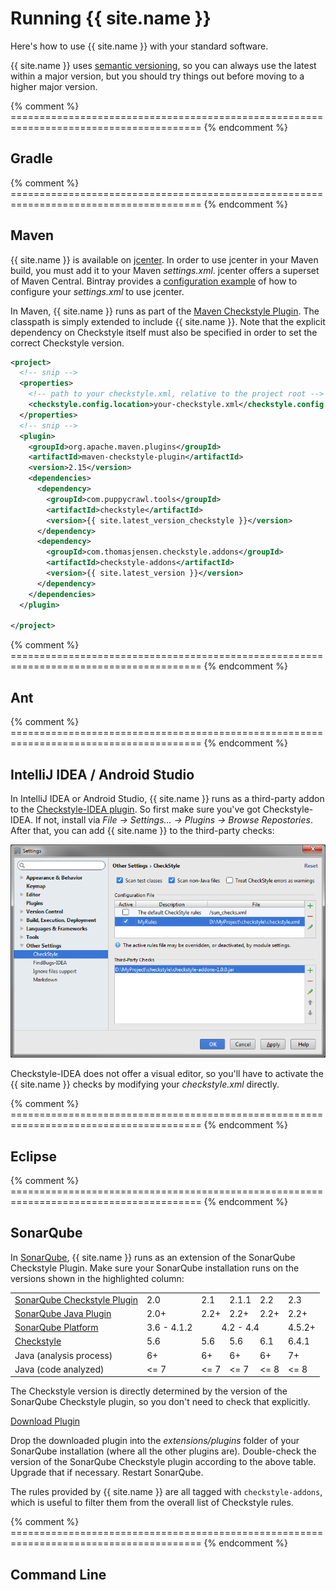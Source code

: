 # Running {{ site.name }}

Here's how to use {{ site.name }} with your standard software.

{{ site.name }} uses [semantic versioning](http://semver.org/), so you can always use the latest within a major version, but you should try things out before moving to a higher major version.

{% comment %} ======================================================================================= {% endcomment %}
<a name="run-gradle" class="csa-offset-anchor"/>

## Gradle

{% comment %} ======================================================================================= {% endcomment %}
<a name="run-maven" class="csa-offset-anchor"/>

## Maven

{{ site.name }} is available on [jcenter](https://bintray.com/checkstyle-addons/checkstyle-addons/checkstyle-addons/view). In order to use jcenter in your Maven build, you must add it to your Maven *settings.xml*. jcenter offers a superset of Maven Central. Bintray provides a [configuration example](https://github.com/bintray/bintray-examples/blob/master/maven-example/settings.xml) of how to configure your *settings.xml* to use jcenter.

In Maven, {{ site.name }} runs as part of the [Maven Checkstyle Plugin](https://maven.apache.org/plugins/maven-checkstyle-plugin/). The classpath is simply extended to include {{ site.name }}. Note that the explicit dependency on Checkstyle itself must also be specified in order to set the correct Checkstyle version.

```xml
<project>
  <!-- snip -->
  <properties>
    <!-- path to your checkstyle.xml, relative to the project root -->
    <checkstyle.config.location>your-checkstyle.xml</checkstyle.config.location>
  </properties>
  <!-- snip -->
  <plugin>
    <groupId>org.apache.maven.plugins</groupId>
    <artifactId>maven-checkstyle-plugin</artifactId>
    <version>2.15</version>
    <dependencies>
      <dependency>
        <groupId>com.puppycrawl.tools</groupId>
        <artifactId>checkstyle</artifactId>
        <version>{{ site.latest_version_checkstyle }}</version>
      </dependency>
      <dependency>
        <groupId>com.thomasjensen.checkstyle.addons</groupId>
        <artifactId>checkstyle-addons</artifactId>
        <version>{{ site.latest_version }}</version>
      </dependency>
    </dependencies>
  </plugin>

</project>
```

{% comment %} ======================================================================================= {% endcomment %}
<a name="run-ant" class="csa-offset-anchor"/>

## Ant

{% comment %} ======================================================================================= {% endcomment %}
<a name="run-intellij" class="csa-offset-anchor"/>

## IntelliJ IDEA / Android Studio

In IntelliJ IDEA or Android Studio, {{ site.name }} runs as a third-party addon to the [Checkstyle-IDEA plugin](https://plugins.jetbrains.com/plugin/1065). So first make sure you've got Checkstyle-IDEA. If not, install via *File &rarr; Settings... &rarr; Plugins &rarr; Browse Repostories*. After that, you can add {{ site.name }} to the third-party checks:

![{{ site.name }} in IntelliJ IDEA](images/run-intellij.png)

Checkstyle-IDEA does not offer a visual editor, so you'll have to activate the {{ site.name }} checks by modifying your *checkstyle.xml* directly.


{% comment %} ======================================================================================= {% endcomment %}
<a name="run-eclipse" class="csa-offset-anchor"/>

## Eclipse

{% comment %} ======================================================================================= {% endcomment %}
<a name="run-sonarqube" class="csa-offset-anchor"/>

## SonarQube

In [SonarQube](http://www.sonarqube.org/), {{ site.name }} runs as an extension of the SonarQube Checkstyle Plugin. Make sure your SonarQube installation runs on the versions shown in the highlighted column:

<table class="table table-striped csa-version-table" style="width:auto;">
  <tbody>
    <tr>
      <td><a href="http://docs.sonarqube.org/display/SONAR/Checkstyle+Plugin" target="_blank">SonarQube Checkstyle Plugin</a></td>
      <td>2.0</td>
      <td>2.1</td>
      <td>2.1.1</td>
      <td>2.2</td>
      <td class="info">2.3</td>
    </tr>
    <tr>
      <td><a href="http://docs.sonarqube.org/display/SONAR/Java+Plugin" target="_blank">SonarQube Java Plugin</a></td>
      <td>2.0+</td>
      <td>2.2+</td>
      <td>2.2+</td>
      <td>2.2+</td>
      <td class="info">2.2+</td>
    </tr>
    <tr>
      <td><a href="http://docs.sonarqube.org/display/SONAR/Upgrading#Upgrading-ReleaseUpgradeNotes" target="_blank">SonarQube Platform</a></td>
      <td>3.6 - 4.1.2</td>
      <td colspan="3" style="text-align:center;">4.2 - 4.4</td>
      <td class="info">4.5.2+</td>
    </tr>
    <tr>
      <td><a href="http://checkstyle.sourceforge.net/releasenotes.html" target="_blank">Checkstyle</a></td>
      <td>5.6</td>
      <td>5.6</td>
      <td>5.6</td>
      <td>6.1</td>
      <td class="info">6.4.1</td>
    </tr>
    <tr>
      <td>Java (analysis process)</td>
      <td>6+</td>
      <td>6+</td>
      <td>6+</td>
      <td>6+</td>
      <td class="info">7+</td>
    </tr>
    <tr>
      <td>Java (code analyzed)</td>
      <td>&lt;= 7</td>
      <td>&lt;= 7</td>
      <td>&lt;= 7</td>
      <td>&lt;= 8</td>
      <td class="info">&lt;= 8</td>
    </tr>
  </tbody>
</table>

The Checkstyle version is directly determined by the version of the SonarQube Checkstyle plugin, so you don't need to check that explicitly.

<p><a href="https://github.com/{{ site.github }}/releases/download/v{{ site.latest_version }}/sonar-checkstyleaddons-{{ site.latest_version }}.jar" class="btn btn-primary">Download Plugin</a></p>

Drop the downloaded plugin into the *extensions/plugins* folder of your SonarQube installation (where all the other plugins are). Double-check the version of the SonarQube Checkstyle plugin according to the above table. Upgrade that if necessary. Restart SonarQube.

The rules provided by {{ site.name }} are all tagged with `checkstyle-addons`, which is useful to filter them from the overall list of Checkstyle rules.


{% comment %} ======================================================================================= {% endcomment %}
<a name="run-command-line" class="csa-offset-anchor"/>

## Command Line
